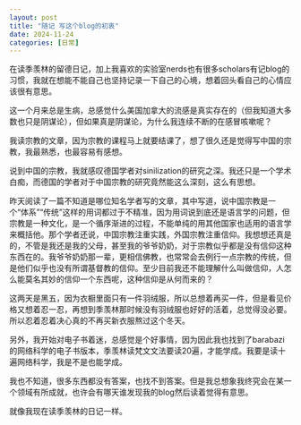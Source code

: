 ```yaml
---
layout: post
title: "随记 写这个blog的初衷"
date: 2024-11-24
categories: [日常]
---
```

在读季羡林的留德日记，加上我喜欢的实验室nerds也有很多scholars有记blog的习惯，我就在想能不能自己也坚持记录一下自己的心境，想着回头看自己的心情应该很有意思。

这一个月来总是生病，总感觉什么美国加拿大的流感是真实存在的（但我知道大多数也只是阴谋论），但如果真是阴谋论，为什么我连续不断的在感冒咳嗽呢？

我读宗教的文章，因为宗教的课程马上就要结课了，想了很久还是觉得写中国的宗教，我最熟悉，也最容易有感想。

说到中国的宗教，我就感叹德国学者对sinilization的研究之深。我还只是一个学术白痴，而德国的学者对于中国宗教的研究竟然能这么深刻，这么有思想。

昨天阅读了一篇不知道是哪位知名学者写的文章，其中写道，说中国宗教是一个“体系”“传统”这样的用词都过于不精准，因为用词说到底还是语言学的问题，但宗教是一种文化，是一个循序渐进的过程，不能单纯的用其他国家也适用的语言学来概括他。那个学者还说，中国宗教注重实践，外国宗教注重信仰。我想想还真是的，不管是我还是我的父母，甚至我的爷爷奶奶，对于宗教似乎都是没有信仰这种东西在的。我爷爷奶奶那一辈，更相信佛教，也常常会去例行一点宗教的传统，但是他们似乎也没有所谓基督教的信仰。至少目前我还不能理解什么叫做信仰，人怎么能莫名其妙的信仰一个东西呢，这种信仰是从何而来的？

这两天是黑五，因为衣橱里面只有一件羽绒服，所以总想着再买一件，但是看见价格又想着忍一忍，再想到季羡林那时候没有羽绒服也好好的活着，总觉得没必要。所以忍着忍着决心真的不再买新衣服熬过这个冬天。

另外，我开始对电子书着迷，总感觉是个好事情，因为因此我也找到了barabazi的网络科学的电子书版本，季羡林读梵文文法要读20遍，才能学成。我要是读十遍网络科学，我是不是也能学成。

我也不知道，很多东西都没有答案，也找不到答案。但是我总想象我终究会在某一个领域有所成就，也许会有哪天谁发现我的blog然后读着觉得有意思。

就像我现在读季羡林的日记一样。

